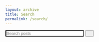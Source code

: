 ```yaml
---
layout: archive
title: Search
permalink: /search/
---
```


<div class="search-container">
  <form action="{{ page.url | absolute_url }}" method="get">
    <label for="search-box"></label>
    <input type="text" id="search-box" name="query" placeholder="Search posts" style="width:50%" autofocus>
    <button class="btn btn--info" type="submit"> &nbsp;<i class="fa fa-search" aria-hidden="true"></i> &nbsp;</button>
  </form>
  <div id="search-results" class="search-results"></div>
</div>

<script>
  window.store = {
    {% for post in site.posts %}
      "{{ post.url | slugify }}": {
        "title": "{{ post.title | xml_escape }}",
        "content": {{ post.content | strip_html | jsonify }},
        "date": "{{ post.date | date: '%m/%d/%Y' | xml_escape }}",
        "url": "{{ post.url | absolute_url }}"
      }
      {% unless forloop.last %},{% endunless %}
    {% endfor %}
  };
</script>
<script src='{{ "/js/lunr.min.js" | absolute_url }}'></script>
<script src='{{ "/js/search.js" | absolute_url }}'></script>
